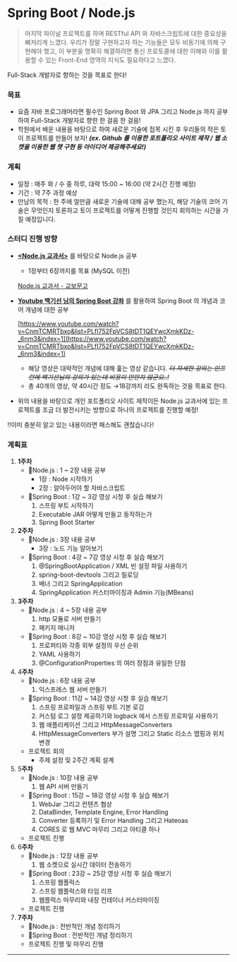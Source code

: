 # Spring Boot / Node.js

> 마지막 파이널 프로젝트를 하며 RESTful API 와 자바스크립트에 대한 중요성을 뼈저리게 느꼈다. 
우리가 정말 구현하고자 하는 기능들은 모두 비동기에 의해 구현해야 했고, 이 부분을 명확히 해결하려면 통신 프로토콜에 대한 이해와 이를 활용할 수 있는 Front-End 영역의 지식도 필요하다고 느꼈다.

Full-Stack 개발자로 향하는 것을 목표로 한다!

### 목표

- 요즘 자바 프로그래머라면 필수인 Spring Boot 와 JPA 그리고 Node.js 까지 공부하여 Full-Stack 개발자로 향한 한 걸음 한 걸음!
- 학원에서 배운 내용을 바탕으로 하여 새로운 기술에 접목 시킨 후 우리들의 작은 토이 프로젝트를 만들어 보자! 
***(ex. Github 를 이용한 포트폴리오 사이트 제작 / 웹 소캣을 이용한 웹 챗 구현 등 아이디어 제공해주세요!)***

### 계획

- 일정 : 매주 화 / 수 중 하루, 대략 15:00 ~ 16:00 (약 2시간 진행 예정)
- 기간 : 약 7주 과정 예상
- 만남의 목적 : 한 주에 얼만큼 새로운 기술에 대해 공부 했는지, 해당 기술의 코어 기술은 무엇인지 토론하고 토이 프로젝트를 어떻게 진행할 것인지 회의하는 시간을 가질 예정입니다.

### 스터디 진행 방향

- **[<Node.js 교과서>](http://www.kyobobook.co.kr/product/detailViewKor.laf?mallGb=KOR&barcode=9791160505221)** 를 바탕으로 Node.js  공부
    - 1장부터 6장까지를 목표 (MySQL 이전)

    [Node.js 교과서 - 교보문고](http://www.kyobobook.co.kr/product/detailViewKor.laf?ejkGb=KOR&mallGb=KOR&barcode=9791165212308&orderClick=LEA&Kc=)

- **[Youtube 백기선 님의  Spring Boot 강좌](https://www.youtube.com/watch?v=CnmTCMRTbxo&list=PLfI752FpVCS8tDT1QEYwcXmkKDz-_6nm3)** 를 활용하여 Spring Boot 의 개념과 코어 개념에 대한 공부

    [https://www.youtube.com/watch?v=CnmTCMRTbxo&list=PLfI752FpVCS8tDT1QEYwcXmkKDz-_6nm3&index=1](https://www.youtube.com/watch?v=CnmTCMRTbxo&list=PLfI752FpVCS8tDT1QEYwcXmkKDz-_6nm3&index=1)

    - 해당 영상은 대략적인 개념에 대해 훑는 영상 같습니다. ~~*더 자세한 강의는 인프런에 백기선님의 강의가 있는데 비용이 만만치 않군요..!*~~
    - 총 40개의 영상, 약 40시간 정도 →18강까지 라도 완독하는 것을 목표로 한다.
- 위의 내용을 바탕으로 개인 포트폴리오 사이트 제작이든 Node.js 교과서에 있는 프로젝트를 조금 더 발전시키는 방향으로 하나의 프로젝트를 진행할 예정!

‼️이미 충분히 알고 있는 내용이라면 패스해도 괜찮습니다!

### 계획표

1. **1주차**
    - 🦖Node.js :  1 ~ 2장 내용 공부
        - 1장 : Node 시작하기
        - 2장 : 알아두어야 할 자바스크립트
    - 🍃Spring Boot :   1강 ~ 3강 영상 시청 후 실습 해보기
        1. 스프링 부트 시작하기
        2. Executable JAR 어떻게 만들고 동작하는가
        3. Spring Boot Starter
2. **2주차**
    - 🦖Node.js : 3장 내용 공부
        - 3장 : 노드 기능 알아보기
    - 🍃Spring Boot : 4강 ~ 7강 영상 시청 후 실습 해보기
        1. @SpringBootApplication / XML 빈 설정 파일 사용하기
        2. spring-boot-devtools 그리고 릴로딩
        3. 배너 그리고 SpringApplication
        4. SpringApplication 커스터마이징과 Admin 기능(MBeans)
3. **3주차**
    - 🦖Node.js : 4 ~ 5장 내용 공부
        1. http 모듈로 서버 만들기
        2. 패키지 매니저
    - 🍃Spring Boot : 8강 ~ 10강 영상 시청 후 실습 해보기
        1. 프로퍼티와 각종 외부 설정의 우선 순위
        2. YAML 사용하기
        3. @ConfigurationProperties 의 여러 장점과 유일한 단점
4. 4**주차**
    - 🦖Node.js : 6장 내용 공부
        1. 익스프레스 웹 서버 만들기
    - 🍃Spring Boot : 11강 ~ 14강 영상 시청 후 실습 해보기
        1. 스프링 프로파일과 스프링 부트 기본 로깅
        2. 커스텀 로그 설정 제공하기와 logback 에서 스프링 프로파일 사용하기
        3. 웹 애플리케이션 그리고 HttpMessageConverters
        4. HttpMessageConverters 부가 설명 그리고 Static 리소스 맵핑과 위치 변경
    - 프로젝트 회의
        - 주제 설정 및 2주간 계획 설계
5. 5**주차**
    - 🦖Node.js : 10장 내용 공부
        1. 웹 API 서버 만들기
    - 🍃Spring Boot : 15강 ~ 18강 영상 시청 후 실습 해보기
        1. WebJar 그리고 컨텐츠 협상
        2. DataBinder, Template Engine, Error Handling
        3. Converter 등록하기 및 Error Handling 그리고 Hateoas
        4. CORES 로 웹 MVC 마무리 그리고 아티클 하나 
    - 프로젝트 진행
6. 6**주차**
    - 🦖Node.js : 12장 내용 공부
        1. 웹 소켓으로 실시간 데이터 전송하기
    - 🍃Spring Boot : 23강 ~ 25강 영상 시청 후 실습 해보기
        1. 스프링 웹플럭스
        2. 스프링 웹플럭스와 타임 리프
        3. 웹플럭스 마무리와 내장 컨테이너 커스터마이징
    - 프로젝트 진행
7. **7주차**
    - 🦖Node.js : 전반적인 개념 정리하기
    - 🍃Spring Boot : 전반적인 개념 정리하기
    - 프로젝트 진행 및 마무리 진행

---
